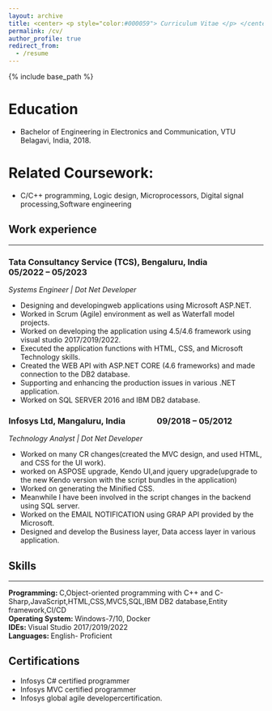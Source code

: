 ```yaml
---
layout: archive
title: <center> <p style="color:#000059"> Curriculum Vitae </p> </center>
permalink: /cv/
author_profile: true
redirect_from:
  - /resume
---
```


{% include base_path %}

Education
======
* Bachelor of Engineering in Electronics and Communication, VTU Belagavi, India, 2018.

Related Coursework:
======
* C/C++ programming, Logic design, Microprocessors, Digital signal processing,Software engineering
  
## Work experience 
--------------------------------------------------------------------------------------------------------------------------------------------------------------------------
### Tata Consultancy Service (TCS), Bengaluru, India      &nbsp;&nbsp;&nbsp;&nbsp;&nbsp;&nbsp;&nbsp;&nbsp;&nbsp;&nbsp;&nbsp;&nbsp;&nbsp;&nbsp;&nbsp;&nbsp;         05/2022 – 05/2023  
<i> Systems Engineer | Dot Net Developer </i>
- Designing and developingweb applications using Microsoft ASP.NET.
- Worked in Scrum (Agile) environment as well as Waterfall model projects.
- Worked on developing the application using 4.5/4.6 framework using visual studio 2017/2019/2022.
- Executed the application functions with HTML, CSS, and Microsoft Technology skills.
- Created the WEB API with ASP.NET CORE (4.6 frameworks) and made connection to the DB2 database.
- Supporting and enhancing the production issues in various .NET application.
- Worked on SQL SERVER 2016 and IBM DB2 database.

### Infosys Ltd, Mangaluru, India    &nbsp;&nbsp;&nbsp;&nbsp;&nbsp;&nbsp;&nbsp;&nbsp;&nbsp;&nbsp;&nbsp;&nbsp;&nbsp;&nbsp;           09/2018 – 05/2012  
<i> Technology Analyst | Dot Net Developer </i>
- Worked on many CR changes(created the MVC design, and used HTML, and CSS for the UI work).
- worked on ASPOSE upgrade, Kendo UI,and jquery upgrade(upgrade to the new Kendo version
  with the script bundles in the application)
- Worked on generating the Minified CSS.
- Meanwhile I have been involved in the script changes in the backend using SQL server.
- Worked on the EMAIL NOTIFICATION using GRAP API provided by the Microsoft.
- Designed and develop the Business layer, Data access layer in various application.
  
## Skills 
--------------------------------------------------------------------------------------------------------------------------------------------------------------------------
<b> Programming: </b> C,Object-oriented programming with C++ and C-Sharp,JavaScript,HTML,CSS,MVC5,SQL,IBM DB2
database,Entity framework,CI/CD \
<b> Operating System: </b> Windows-7/10, Docker \
<b> IDEs: </b> Visual Studio 2017/2019/2022\
<b> Languages: </b> English- Proficient
  
Certifications
--------------------------------------------------------------------------------------------------------------------------------------------------------------------------
- Infosys C# certified programmer
- Infosys MVC certified programmer
- Infosys global agile developercertification.
